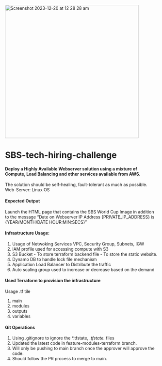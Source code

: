 <img width="440" alt="Screenshot 2023-12-20 at 12 28 28 am" src="https://github.com/techielife9/sbs-tech-hiring-challenge/assets/29218570/70a44e1a-6760-443d-bb0a-45d890493aea">

# SBS-tech-hiring-challenge

####  Deploy a Highly Available Webserver solution using a mixture of Compute, Load Balancing and other services available from AWS. 
The solution should be self-healing, fault-tolerant as much as possible.
Web-Server: Linux OS

#### Expected Output
Launch the HTML page that contains the SBS World Cup Image in addition to the message “Date on Webserver IP Address {PRIVATE_IP_ADDRESS} is {YEAR/MONTH/DATE HOUR:MIN:SECS}”

#### Infrastructure Usage: 
   1. Usage of Netwoking Services 
      VPC, Security Group, Subnets, IGW
   2. IAM profile used for accessing compute with S3
   3. S3 Bucket 
     - To store terraform backend file
     - To store the static website.
   4. Dynamo DB to handle lock file mechanism
   5. Application Load Balancer to Distribute the traffic
   6. Auto scaling group used to increase or decrease based on the demand

#### Used Terraform to provision the infrastructure
Usage .tf tile
   1. main
   2. modules
   3. outputs
   4. variables

#### Git Operations
  1. Using .gitignore to ignore the *.tfstate, *.tfstate.* files
  2. Updated the latest code in feature-modules-terraform branch.
  3. Will only be pushing to main branch once the approver will approve the code.
  4. Should follow the PR process to merge to main.
